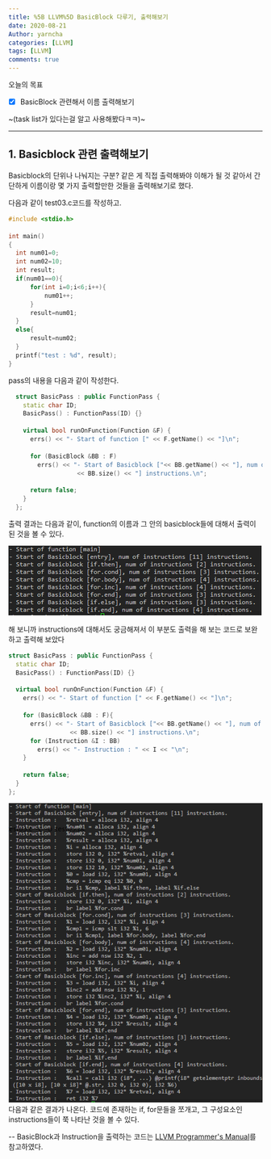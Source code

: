 ```yaml
---
title: %5B LLVM%5D BasicBlock 다루기, 출력해보기
date: 2020-08-21
Author: yarncha
categories: [LLVM]
tags: [LLVM]
comments: true
---
```


오늘의 목표

-   [x] BasicBlock 관련해서 이름 출력해보기

~(task list가 있다는걸 알고 사용해봤다ㅋㅋ)~

* * *

## 1. Basicblock 관련 출력해보기

Basicblock의 단위나 나눠지는 구분? 같은 게 직접 출력해봐야 이해가 될 것 같아서 간단하게 이름이랑 몇 가지 출력할만한 것들을 출력해보기로 했다.

다음과 같이 test03.c코드를 작성하고.

```c
#include <stdio.h>

int main()
{
  int num01=0;
  int num02=10;
  int result;
  if(num01==0){
      for(int i=0;i<6;i++){
          num01++;
      }
      result=num01;
  }
  else{
      result=num02;
  }
  printf("test : %d", result);
}
```

pass의 내용을 다음과 같이 작성한다.

```cpp
  struct BasicPass : public FunctionPass {
    static char ID;
    BasicPass() : FunctionPass(ID) {}

    virtual bool runOnFunction(Function &F) {
      errs() << "- Start of function [" << F.getName() << "]\n";

      for (BasicBlock &BB : F)
        errs() << "- Start of Basicblock ["<< BB.getName() << "], num of instructions ["
                   << BB.size() << "] instructions.\n";

      return false;
    }
  };
```

출력 결과는 다음과 같이, function의 이름과 그 안의 basicblock들에 대해서 출력이 된 것을 볼 수 있다.

![img](\images\14_01.png)

해 보니까 instructions에 대해서도 궁금해져서 이 부분도 출력을 해 보는 코드로 보완하고 출력해 보았다

```cpp
struct BasicPass : public FunctionPass {
  static char ID;
  BasicPass() : FunctionPass(ID) {}

  virtual bool runOnFunction(Function &F) {
    errs() << "- Start of function [" << F.getName() << "]\n";

    for (BasicBlock &BB : F){
      errs() << "- Start of Basicblock ["<< BB.getName() << "], num of instructions ["
                 << BB.size() << "] instructions.\n";
      for (Instruction &I : BB)
        errs() << "- Instruction : " << I << "\n";
    }

    return false;
  }
};
```

![img](\images\14_02.png)
다음과 같은 결과가 나온다.
코드에 존재하는 if, for문들을 쪼개고, 그 구성요소인 instructions들이 쭉 나타난 것을 볼 수 있다.

\-- BasicBlock과 Instruction을 출력하는 코드는 [LLVM Programmer's Manual]를 참고하였다.

<!-- References -->

[llvm programmer's manual]: https://llvm.org/docs/ProgrammersManual.html#iterating-over-the-basicblock-in-a-function "출력 코드"

[boguscontrolflow부분]: https://github.com/obfuscator-llvm/obfuscator/blob/llvm-4.0/lib/Transforms/Obfuscation/BogusControlFlow.cpp "bcf"
